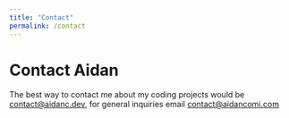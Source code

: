 ```yaml
---
title: "Contact"
permalink: /contact
---
```


# Contact Aidan

The best way to contact me about my coding projects would be [contact@aidanc.dev](mailto:contact@aidanc.dev), for general inquiries email [contact@aidancomi.com](mailto:contact@aidancomi.com)
